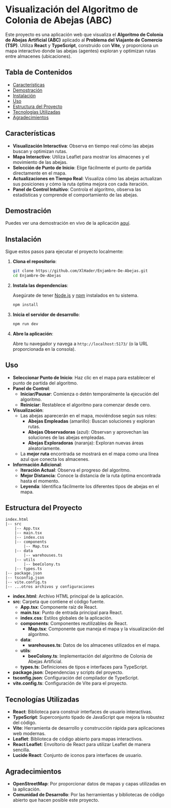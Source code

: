 # Visualización del Algoritmo de Colonia de Abejas (ABC)

Este proyecto es una aplicación web que visualiza el **Algoritmo de Colonia de Abejas Artificial (ABC)** aplicado al **Problema del Viajante de Comercio (TSP)**. Utiliza **React** y **TypeScript**, construido con **Vite**, y proporciona un mapa interactivo donde las abejas (agentes) exploran y optimizan rutas entre almacenes (ubicaciones).

## Tabla de Contenidos

- [Características](#características)
- [Demostración](#demostración)
- [Instalación](#instalación)
- [Uso](#uso)
- [Estructura del Proyecto](#estructura-del-proyecto)
- [Tecnologías Utilizadas](#tecnologías-utilizadas)
- [Agradecimientos](#agradecimientos)

## Características

- **Visualización Interactiva**: Observa en tiempo real cómo las abejas buscan y optimizan rutas.
- **Mapa Interactivo**: Utiliza Leaflet para mostrar los almacenes y el movimiento de las abejas.
- **Selección de Punto de Inicio**: Elige fácilmente el punto de partida directamente en el mapa.
- **Actualizaciones en Tiempo Real**: Visualiza cómo las abejas actualizan sus posiciones y cómo la ruta óptima mejora con cada iteración.
- **Panel de Control Intuitivo**: Controla el algoritmo, observa las estadísticas y comprende el comportamiento de las abejas.

## Demostración

Puedes ver una demostración en vivo de la aplicación [aquí](https://xlhader.github.io/Enjambre-De-Abejas/).

## Instalación

Sigue estos pasos para ejecutar el proyecto localmente:

1. **Clona el repositorio**:

   ```bash
   git clone https://github.com/XlHader/Enjambre-De-Abejas.git
   cd Enjambre-De-Abejas
   ```

2. **Instala las dependencias**:

   Asegúrate de tener [Node.js](https://nodejs.org/) y [npm](https://www.npmjs.com/) instalados en tu sistema.

   ```bash
   npm install
   ```

3. **Inicia el servidor de desarrollo**:

   ```bash
   npm run dev
   ```

4. **Abre la aplicación**:

   Abre tu navegador y navega a `http://localhost:5173/` (o la URL proporcionada en la consola).

## Uso

- **Seleccionar Punto de Inicio**: Haz clic en el mapa para establecer el punto de partida del algoritmo.
- **Panel de Control**:
  - **Iniciar/Pausar**: Comienza o detén temporalmente la ejecución del algoritmo.
  - **Reiniciar**: Restablece el algoritmo para comenzar desde cero.
- **Visualización**:
  - Las abejas aparecerán en el mapa, moviéndose según sus roles:
    - **Abejas Empleadas** (amarillo): Buscan soluciones y exploran rutas.
    - **Abejas Observadoras** (azul): Observan y aprovechan las soluciones de las abejas empleadas.
    - **Abejas Exploradoras** (naranja): Exploran nuevas áreas aleatoriamente.
  - La **mejor ruta** encontrada se mostrará en el mapa como una línea azul que conecta los almacenes.
- **Información Adicional**:
  - **Iteración Actual**: Observa el progreso del algoritmo.
  - **Mejor Distancia**: Conoce la distancia de la ruta óptima encontrada hasta el momento.
  - **Leyenda**: Identifica fácilmente los diferentes tipos de abejas en el mapa.

## Estructura del Proyecto

```
index.html
|-- src
    |-- App.tsx
    |-- main.tsx
    |-- index.css
    |-- components
        |-- Map.tsx
    |-- data
        |-- warehouses.ts
    |-- utils
        |-- beeColony.ts
    |-- types.ts
|-- package.json
|-- tsconfig.json
|-- vite.config.ts
|-- ...otros archivos y configuraciones
```

- **index.html**: Archivo HTML principal de la aplicación.
- **src**: Carpeta que contiene el código fuente.
  - **App.tsx**: Componente raíz de React.
  - **main.tsx**: Punto de entrada principal para React.
  - **index.css**: Estilos globales de la aplicación.
  - **components**: Componentes reutilizables de React.
    - **Map.tsx**: Componente que maneja el mapa y la visualización del algoritmo.
  - **data**:
    - **warehouses.ts**: Datos de los almacenes utilizados en el mapa.
  - **utils**:
    - **beeColony.ts**: Implementación del algoritmo de Colonia de Abejas Artificial.
  - **types.ts**: Definiciones de tipos e interfaces para TypeScript.
- **package.json**: Dependencias y scripts del proyecto.
- **tsconfig.json**: Configuración del compilador de TypeScript.
- **vite.config.ts**: Configuración de Vite para el proyecto.

## Tecnologías Utilizadas

- **React**: Biblioteca para construir interfaces de usuario interactivas.
- **TypeScript**: Superconjunto tipado de JavaScript que mejora la robustez del código.
- **Vite**: Herramienta de desarrollo y construcción rápida para aplicaciones web modernas.
- **Leaflet**: Biblioteca de código abierto para mapas interactivos.
- **React Leaflet**: Envoltorio de React para utilizar Leaflet de manera sencilla.
- **Lucide React**: Conjunto de iconos para interfaces de usuario.

## Agradecimientos

- **OpenStreetMap**: Por proporcionar datos de mapas y capas utilizadas en la aplicación.
- **Comunidad de Desarrollo**: Por las herramientas y bibliotecas de código abierto que hacen posible este proyecto.
